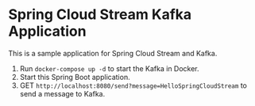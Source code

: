 # Spring Cloud Stream Kafka Application

This is a sample application for Spring Cloud Stream and Kafka.


1. Run `docker-compose up -d` to start the Kafka in Docker.
2. Start this Spring Boot application.
3. GET `http://localhost:8080/send?message=HelloSpringCloudStream` to send a message to Kafka.
